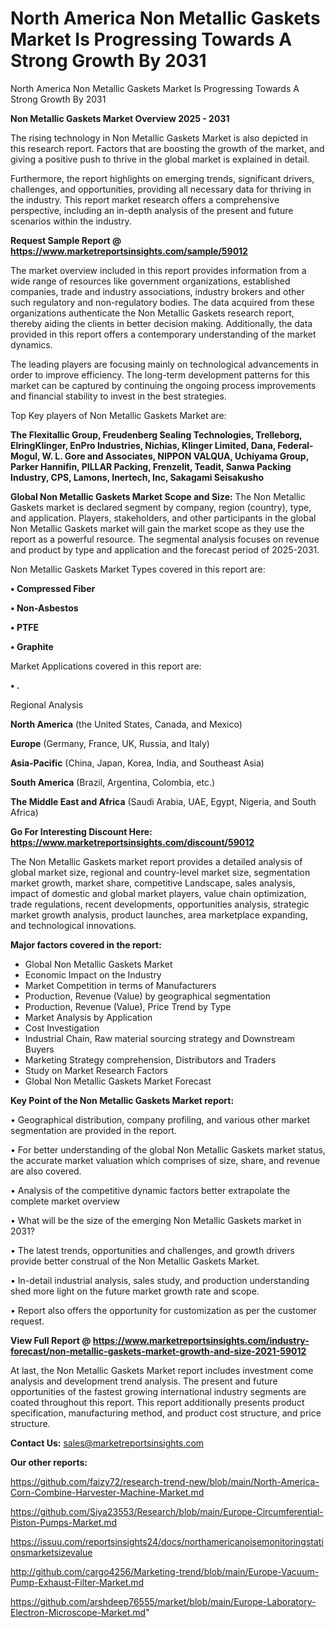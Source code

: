 # North America Non Metallic Gaskets Market Is Progressing Towards A Strong Growth By 2031
North America Non Metallic Gaskets Market Is Progressing Towards A Strong Growth By 2031

<Strong> Non Metallic Gaskets Market Overview 2025 - 2031</strong>

The rising technology in Non Metallic Gaskets Market is also depicted in this research report. Factors that are boosting the growth of the market, and giving a positive push to thrive in the global market is explained in detail.

Furthermore, the report highlights on emerging trends, significant drivers, challenges, and opportunities, providing all necessary data for thriving in the industry. This report market research offers a comprehensive perspective, including an in-depth analysis of the present and future scenarios within the industry.

<strong>Request Sample Report @ <a href=https://www.marketreportsinsights.com/sample/59012>https://www.marketreportsinsights.com/sample/59012</a></strong>

The market overview included in this report provides information from a wide range of resources like government organizations, established companies, trade and industry associations, industry brokers and other such regulatory and non-regulatory bodies. The data acquired from these organizations authenticate the Non Metallic Gaskets research report, thereby aiding the clients in better decision making. Additionally, the data provided in this report offers a contemporary understanding of the market dynamics.

The leading players are focusing mainly on technological advancements in order to improve efficiency. The long-term development patterns for this market can be captured by continuing the ongoing process improvements and financial stability to invest in the best strategies.

Top Key players of Non Metallic Gaskets Market are:

<strong>The Flexitallic Group, Freudenberg Sealing Technologies, Trelleborg, ElringKlinger, EnPro Industries, Nichias, Klinger Limited, Dana, Federal-Mogul, W. L. Gore and Associates, NIPPON VALQUA, Uchiyama Group, Parker Hannifin, PILLAR Packing, Frenzelit, Teadit, Sanwa Packing Industry, CPS, Lamons, Inertech, Inc, Sakagami Seisakusho</strong>

<strong><b>Global Non Metallic Gaskets Market Scope and Size:</b></strong>
The Non Metallic Gaskets market is declared segment by company, region (country), type, and application. Players, stakeholders, and other participants in the global Non Metallic Gaskets market will gain the market scope as they use the report as a powerful resource. The segmental analysis focuses on revenue and product by type and application and the forecast period of 2025-2031.

Non Metallic Gaskets Market Types covered in this report are:

<strong>• Compressed Fiber

• Non-Asbestos

• PTFE

• Graphite</strong>

Market Applications covered in this report are:

<strong>• .</strong> 

Regional Analysis

<strong>North America</strong> (the United States, Canada, and Mexico)

<strong>Europe</strong> (Germany, France, UK, Russia, and Italy)

<strong>Asia-Pacific</strong> (China, Japan, Korea, India, and Southeast Asia)

<strong>South America</strong> (Brazil, Argentina, Colombia, etc.)

<strong>The Middle East and Africa</strong> (Saudi Arabia, UAE, Egypt, Nigeria, and South Africa)

<strong>Go For Interesting Discount Here: <a href=https://www.marketreportsinsights.com/discount/59012>https://www.marketreportsinsights.com/discount/59012</a></strong>

The Non Metallic Gaskets market report provides a detailed analysis of global market size, regional and country-level market size, segmentation market growth, market share, competitive Landscape, sales analysis, impact of domestic and global market players, value chain optimization, trade regulations, recent developments, opportunities analysis, strategic market growth analysis, product launches, area marketplace expanding, and technological innovations.

<strong><b>Major factors covered in the report:</b></strong>
<ul>
  <li>Global Non Metallic Gaskets Market </li>
  <li>Economic Impact on the Industry</li>
  <li>Market Competition in terms of Manufacturers</li>
  <li>Production, Revenue (Value) by geographical segmentation</li>
  <li>Production, Revenue (Value), Price Trend by Type</li>
  <li>Market Analysis by Application</li>
  <li>Cost Investigation</li>
  <li>Industrial Chain, Raw material sourcing strategy and Downstream Buyers</li>
  <li>Marketing Strategy comprehension, Distributors and Traders</li>
  <li>Study on Market Research Factors</li>
  <li>Global Non Metallic Gaskets Market Forecast</li>
</ul>

<strong><b>Key Point of the Non Metallic Gaskets Market report:</b></strong>

• Geographical distribution, company profiling, and various other market segmentation are provided in the report.

• For better understanding of the global Non Metallic Gaskets market status, the accurate market valuation which comprises of size, share, and revenue are also covered.

• Analysis of the competitive dynamic factors better extrapolate the complete market overview

• What will be the size of the emerging Non Metallic Gaskets market in 2031?

• The latest trends, opportunities and challenges, and growth drivers provide better construal of the Non Metallic Gaskets Market.

• In-detail industrial analysis, sales study, and production understanding shed more light on the future market growth rate and scope.

• Report also offers the opportunity for customization as per the customer request.

<strong><b>View Full Report @ <a href=https://www.marketreportsinsights.com/industry-forecast/non-metallic-gaskets-market-growth-and-size-2021-59012>https://www.marketreportsinsights.com/industry-forecast/non-metallic-gaskets-market-growth-and-size-2021-59012</a></b></strong>


At last, the Non Metallic Gaskets Market report includes investment come analysis and development trend analysis. The present and future opportunities of the fastest growing international industry segments are coated throughout this report. This report additionally presents product specification, manufacturing method, and product cost structure, and price structure.

<strong>Contact Us:</strong>
sales@marketreportsinsights.com

<strong>Our other reports:</strong>

<a href=https://github.com/faizy72/research-trend-new/blob/main/North-America-Corn-Combine-Harvester-Machine-Market.md>https://github.com/faizy72/research-trend-new/blob/main/North-America-Corn-Combine-Harvester-Machine-Market.md</a>

<a href=https://github.com/Siya23553/Research/blob/main/Europe-Circumferential-Piston-Pumps-Market.md>https://github.com/Siya23553/Research/blob/main/Europe-Circumferential-Piston-Pumps-Market.md</a>

<a href=https://issuu.com/reportsinsights24/docs/northamericanoisemonitoringstationsmarketsizevalue>https://issuu.com/reportsinsights24/docs/northamericanoisemonitoringstationsmarketsizevalue</a>

<a href=http://github.com/cargo4256/Marketing-trend/blob/main/Europe-Vacuum-Pump-Exhaust-Filter-Market.md>http://github.com/cargo4256/Marketing-trend/blob/main/Europe-Vacuum-Pump-Exhaust-Filter-Market.md</a>

<a href=https://github.com/arshdeep76555/market/blob/main/Europe-Laboratory-Electron-Microscope-Market.md>https://github.com/arshdeep76555/market/blob/main/Europe-Laboratory-Electron-Microscope-Market.md</a>"
